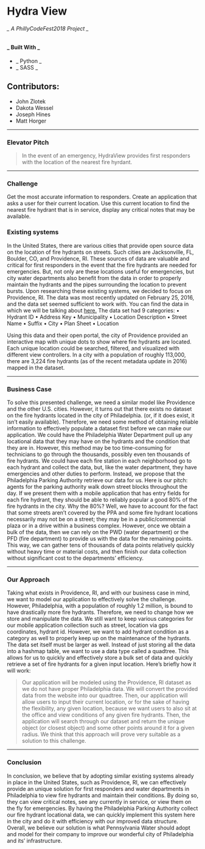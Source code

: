 # **Hydra View**

###### _ A PhillyCodeFest2018 Project _

#### _ Built With _
* _ Python  _
* _ SASS _


## Contributors:
* John Zlotek
* Dakota Wessel
* Joseph Hines
* Matt Horger

***

### Elevator Pitch
> In the event of an emergency, HydraView provides first responders with the location of the nearest fire hyrdant.

***

### Challenge

Get the most accurate information to responders. Create an application that asks a user for their current location. Use this current location to find the nearest fire hydrant that is in service, display any critical notes that may be available.

### Existing systems

In the United States, there are various cities that provide open source data on the location of fire hydrants on streets. Such cities are Jacksonville, FL, Boulder, CO, and Providence, RI. These sources of data are valuable and critical for first responders in the event that the fire hydrants are needed for emergencies. But, not only are these locations useful for emergencies, but city water departments also benefit from the data in order to properly maintain the hydrants and the pipes surrounding the location to prevent bursts.
Upon researching these existing systems, we decided to focus on Providence, RI. The data was most recently updated on February 25, 2016, and the data set seemed sufficient to work with. You can find the data in which we will be talking about [here.]("https://data.providenceri.gov/Neighborhoods/Map-view-of-Providence-Fire-Hydrants/pna5-29w9/data")
The data set had 9 categories:
    • Hydrant ID
    • Address Key
    • Municipality
    • Location Description
    • Street Name
    • Suffix
    • City
    • Plan Sheet
    • Location

Using this data and their open portal, the city of Providence provided an interactive map with unique dots to show where fire hydrants are located. Each unique location could be searched, filtered, and visualized with different view controllers. In a city with a population of roughly 113,000, there are 3,224 fire hydrants (as of the recent metadata update in 2016) mapped in the dataset.

***

### Business Case

To solve this presented challenge, we need a similar model like Providence and the other U.S. cities. However, it turns out that there exists no dataset on the fire hydrants located in the city of Philadelphia. (or, if it does exist, it isn’t easily available). Therefore, we need some method of obtaining reliable information to effectively populate a dataset first before we can make our application. We could have the Philadelphia Water Department pull up any locational data that they may have on the hydrants and the condition that they are in. However, this method may be too time-consuming for technicians to go through the thousands, possibly even ten thousands of fire hydrants. We could have each fire station in each neighborhood go to each hydrant and collect the data, but, like the water department, they have emergencies and other duties to perform.
Instead, we propose that the Philadelphia Parking Authority retrieve our data for us. Here is our pitch: agents for the parking authority walk down street blocks throughout the day. If we present them with a mobile application that has entry fields for each fire hydrant, they should be able to reliably popular a good 80% of the fire hydrants in the city.  Why the 80%? Well, we have to account for the fact that some streets aren’t covered by the PPA and some fire hydrant locations necessarily may not be on a street; they may be in a public/commercial plaza or in a drive within a business complex. However, once we obtain a bulk of the data, then we can rely on the PWD (water department) or the PFD (fire department) to provide us with the data for the remaining points. This way, we can gather tens of thousands of data points relatively quickly without heavy time or material costs, and then finish our data collection without significant cost to the departments’ efficiency.

***

### Our Approach

Taking what exists in Providence, RI, and with our business case in mind, we want to model our application to effectively solve the challenge. However, Philadelphia, with a population of roughly 1.2 million, is bound to have drastically more fire hydrants. Therefore, we need to change how we store and manipulate the data. We still want to keep various categories for our mobile application collection such as street, location via gps coordinates, hydrant id. However, we want to add hydrant condition as a category as well to properly keep up on the maintenance of the hydrants.
The data set itself must be larger as well. Instead of just storing all the data into a hashmap table, we want to use a data type called a quadtree. This allows for us to quickly and effectively store a bulk set of data and quickly retrieve a set of fire hydrants for a given input location. Here’s briefly how it will work:
>	Our application will be modeled using the Providence, RI dataset as we do not have proper Philadelphia data. We will convert the provided data from the website into our quadtree. Then, our application will allow users to input their current location, or for the sake of having the flexibility, any given location, because we want users to also sit at the office and view conditions of any given fire hydrants. Then, the application will search through our dataset and return the unique object (or closest object) and some other points around it for a given radius. We think that this approach will prove very suitable as a solution to this challenge.

***

### Conclusion

In conclusion, we believe that by adopting similar existing systems already in place in the United States, such as Providence, RI, we can effectively provide an unique solution for first responders and water departments in Philadelphia to view fire hydrants and maintain their conditions. By doing so, they can view critical notes, see any currently in service, or view them on the fly for emergencies. By having the Philadelphia Parking Authority collect our fire hydrant locational data, we can quickly implement this system here in the city and do it with efficiency with our improved data structure. Overall, we believe our solution is what Pennsylvania Water should adopt and model for their company to improve our wonderful city of Philadelphia and its’ infrastructure.
